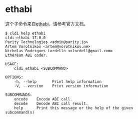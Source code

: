 # ethabi

这个子命令来自[ethabi](https://github.com/rust-ethereum/ethabi)，请参考官方文档。

```plaintext
$ cldi help ethabi
cldi-ethabi 17.0.0
Parity Technologies <admin@parity.io>
Artem Vorotnikov <artem@vorotnikov.me>
Nicholas Rodrigues Lordello <nlordell@gmail.com>
Ethereum ABI coder.

USAGE:
    cldi ethabi <SUBCOMMAND>

OPTIONS:
    -h, --help       Print help information
    -V, --version    Print version information

SUBCOMMANDS:
    encode    Encode ABI call.
    decode    Decode ABI call result.
    help      Print this message or the help of the given subcommand(s)
```

